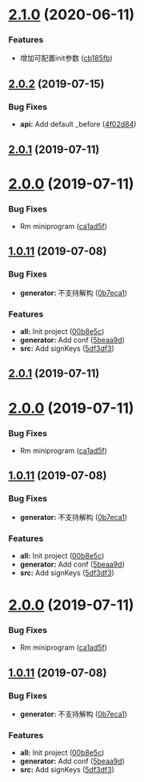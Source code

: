 # [2.1.0](https://github.com/zhouyouzhao/cnfapi/compare/v2.0.2...v2.1.0) (2020-06-11)


### Features

* 增加可配置init参数 ([cb185fb](https://github.com/zhouyouzhao/cnfapi/commit/cb185fb3e14e665839a65f3091e1973c7937a23e))



<a name="2.0.2"></a>
## [2.0.2](https://github.com/zhouyouzhao/cnfapi/compare/v2.0.1...v2.0.2) (2019-07-15)


### Bug Fixes

* **api:** Add default _before ([4f02d84](https://github.com/zhouyouzhao/cnfapi/commit/4f02d84))



<a name="2.0.1"></a>
## [2.0.1](https://github.com/zhouyouzhao/cnfapi/compare/v2.0.0...v2.0.1) (2019-07-11)



<a name="2.0.0"></a>
# [2.0.0](https://github.com/zhouyouzhao/cnfapi/compare/v1.0.11...v2.0.0) (2019-07-11)


### Bug Fixes

* Rm miniprogram ([ca1ad5f](https://github.com/zhouyouzhao/cnfapi/commit/ca1ad5f))



<a name="1.0.11"></a>
## [1.0.11](https://github.com/zhouyouzhao/cnfapi/compare/00b8e5c...v1.0.11) (2019-07-08)


### Bug Fixes

* **generator:** 不支持解构 ([0b7eca1](https://github.com/zhouyouzhao/cnfapi/commit/0b7eca1))


### Features

* **all:** Init project ([00b8e5c](https://github.com/zhouyouzhao/cnfapi/commit/00b8e5c))
* **generator:** Add conf ([5beaa9d](https://github.com/zhouyouzhao/cnfapi/commit/5beaa9d))
* **src:** Add signKeys ([5df3df3](https://github.com/zhouyouzhao/cnfapi/commit/5df3df3))



<a name="2.0.1"></a>
## [2.0.1](https://github.com/zhouyouzhao/cnfapi/compare/v2.0.0...v2.0.1) (2019-07-11)



<a name="2.0.0"></a>
# [2.0.0](https://github.com/zhouyouzhao/cnfapi/compare/v1.0.11...v2.0.0) (2019-07-11)


### Bug Fixes

* Rm miniprogram ([ca1ad5f](https://github.com/zhouyouzhao/cnfapi/commit/ca1ad5f))



<a name="1.0.11"></a>
## [1.0.11](https://github.com/zhouyouzhao/cnfapi/compare/00b8e5c...v1.0.11) (2019-07-08)


### Bug Fixes

* **generator:** 不支持解构 ([0b7eca1](https://github.com/zhouyouzhao/cnfapi/commit/0b7eca1))


### Features

* **all:** Init project ([00b8e5c](https://github.com/zhouyouzhao/cnfapi/commit/00b8e5c))
* **generator:** Add conf ([5beaa9d](https://github.com/zhouyouzhao/cnfapi/commit/5beaa9d))
* **src:** Add signKeys ([5df3df3](https://github.com/zhouyouzhao/cnfapi/commit/5df3df3))



<a name="2.0.0"></a>
# [2.0.0](https://github.com/zhouyouzhao/cnfapi/compare/v1.0.11...v2.0.0) (2019-07-11)


### Bug Fixes

* Rm miniprogram ([ca1ad5f](https://github.com/zhouyouzhao/cnfapi/commit/ca1ad5f))



<a name="1.0.11"></a>
## [1.0.11](https://github.com/zhouyouzhao/cnfapi/compare/00b8e5c...v1.0.11) (2019-07-08)


### Bug Fixes

* **generator:** 不支持解构 ([0b7eca1](https://github.com/zhouyouzhao/cnfapi/commit/0b7eca1))


### Features

* **all:** Init project ([00b8e5c](https://github.com/zhouyouzhao/cnfapi/commit/00b8e5c))
* **generator:** Add conf ([5beaa9d](https://github.com/zhouyouzhao/cnfapi/commit/5beaa9d))
* **src:** Add signKeys ([5df3df3](https://github.com/zhouyouzhao/cnfapi/commit/5df3df3))



